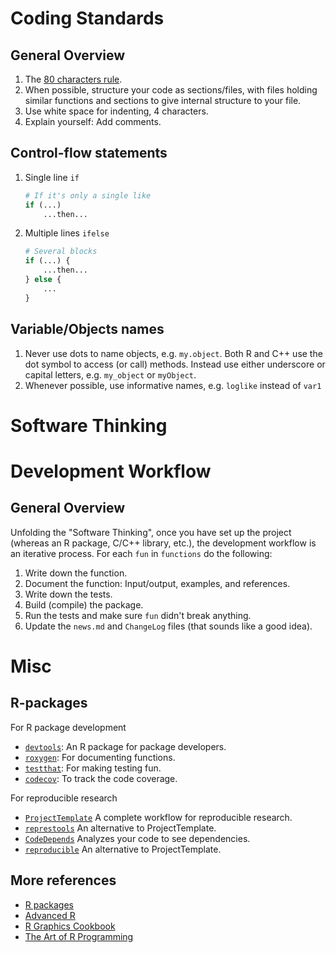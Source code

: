 # Coding Standards

## General Overview

1. The [80 characters rule](https://www.emacswiki.org/emacs/EightyColumnRule#:~:text=WhitespaceMode-,About%20the%20Eighty%20Column%20Rule,including%20the%20Linux%20kernel%20standard.).
2. When possible, structure your code as sections/files, with files holding similar functions
   and sections to give internal structure to your file.
3. Use white space for indenting, 4 characters.
4. Explain yourself: Add comments.

## Control-flow statements

1.  Single line `if`

    ```r
    # If it's only a single like
    if (...)
        ...then...
    ```

2.  Multiple lines `ifelse`

    ```r
    # Several blocks
    if (...) {
        ...then...
    } else {
        ...
    }
    ```

## Variable/Objects names

1. Never use dots to name objects, e.g. `my.object`. Both R and C++ use the dot symbol to access (or call) methods. Instead use either underscore or capital letters, e.g. `my_object` or `myObject`.
2. Whenever possible, use informative names, e.g. `loglike` instead of `var1`

# <a name="software-thinking"></a> Software Thinking

# <a name="development-workflow"></a> Development Workflow

## General Overview

Unfolding the "Software Thinking", once you have set up the project (whereas an R package, C/C++ library, etc.), the development workflow is an iterative process. For each `fun` in `functions` do the following:

1.  Write down the function.
2.  Document the function: Input/output, examples, and references.
3.  Write down the tests.
4.  Build (compile) the package.
5.  Run the tests and make sure `fun` didn't break anything.
6.  Update the `news.md` and `ChangeLog` files (that sounds like a good idea).

# <a name="misc"></a>Misc

## R-packages

For R package development

*   [`devtools`](https://github.com/hadley/devtools#devtools): An R package for package developers.
*   [`roxygen`](https://github.com/klutometis/roxygen#roxygen2): For documenting functions.
*   [`testthat`](https://github.com/hadley/testthat#testthat): For making testing fun.
*   [`codecov`](https://github.com/jimhester/covr#covr): To track the code coverage.

For reproducible research

*   [`ProjectTemplate`](http://projecttemplate.net/) A complete workflow for reproducible research.
*   [`represtools`](https://CRAN.R-project.org/package=represtools) An alternative to ProjectTemplate.
*   [`CodeDepends`](https://CRAN.R-project.org/package=CodeDepends) Analyzes your code to see dependencies.
*   [`reproducible`](https://github.com/PredictiveEcology/reproducible) An alternative to ProjectTemplate.

## More references

* [R packages](https://r-pkgs.org/)
* [Advanced R](https://adv-r.hadley.nz/)
* [R Graphics Cookbook](https://r-graphics.org/)
* [The Art of R Programming](https://www.amazon.com/Art-Programming-Statistical-Software-Design/dp/1593273843)
